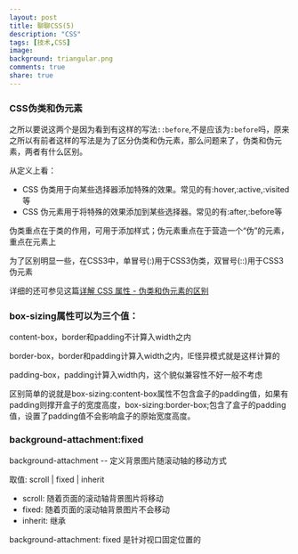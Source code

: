 ```yaml
---
layout: post
title: 聊聊CSS(5)
description: "CSS"
tags: [技术,CSS]
image:
background: triangular.png
comments: true
share: true
---
```


### CSS伪类和伪元素

之所以要说这两个是因为看到有这样的写法```::before```,不是应该为```:before```吗，原来之所以有前者这样的写法是为了区分伪类和伪元素，那么问题来了，伪类和伪元素，两者有什么区别。

<!--more-->

从定义上看：

* CSS 伪类用于向某些选择器添加特殊的效果。常见的有:hover,:active,:visited等
* CSS 伪元素用于将特殊的效果添加到某些选择器。常见的有:after,:before等

伪类重点在于类的作用，可用于添加样式；伪元素重点在于营造一个“伪”的元素，重点在元素上

为了区别明显一些，在CSS3中，单冒号(:)用于CSS3伪类，双冒号(::)用于CSS3伪元素

详细的还可参见这篇[详解 CSS 属性 - 伪类和伪元素的区别](http://segmentfault.com/a/1190000000484493)

### box-sizing属性可以为三个值：

content-box，border和padding不计算入width之内

border-box，border和padding计算入width之内，IE怪异模式就是这样计算的

padding-box，padding计算入width内，这个貌似兼容性不好一般不考虑

区别简单的说就是box-sizing:content-box属性不包含盒子的padding值，如果有padding则撑开盒子的宽度高度，box-sizing:border-box;包含了盒子的padding值，设置了padding值不会影响盒子的原始宽度高度。

### background-attachment:fixed

background-attachment -- 定义背景图片随滚动轴的移动方式

取值: scroll | fixed | inherit

* scroll: 随着页面的滚动轴背景图片将移动
* fixed: 随着页面的滚动轴背景图片不会移动
* inherit: 继承

background-attachment: fixed 是针对视口固定位置的
